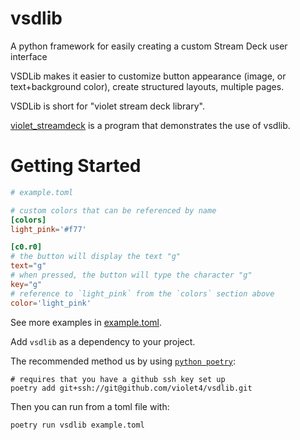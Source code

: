 # vsdlib
A python framework for easily creating a custom Stream Deck user interface

VSDLib makes it easier to customize button appearance (image, or text+background color), create structured layouts, multiple pages.

VSDLib is short for "violet stream deck library".

[violet_streamdeck](https://github.com/violet4/violet_streamdeck) is a program that demonstrates the use of vsdlib.

# Getting Started

```toml
# example.toml

# custom colors that can be referenced by name
[colors]
light_pink='#f77'

[c0.r0]
# the button will display the text "g"
text="g"
# when pressed, the button will type the character "g"
key="g"
# reference to `light_pink` from the `colors` section above
color='light_pink'
```

See more examples in [example.toml](example.toml).

Add `vsdlib` as a dependency to your project.

The recommended method us by using [`python poetry`](https://python-poetry.org/docs/basic-usage/):

    # requires that you have a github ssh key set up
    poetry add git+ssh://git@github.com/violet4/vsdlib.git

Then you can run from a toml file with:

`poetry run vsdlib example.toml`
